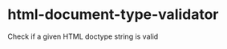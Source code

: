 html-document-type-validator
============================

Check if a given HTML doctype string is valid
